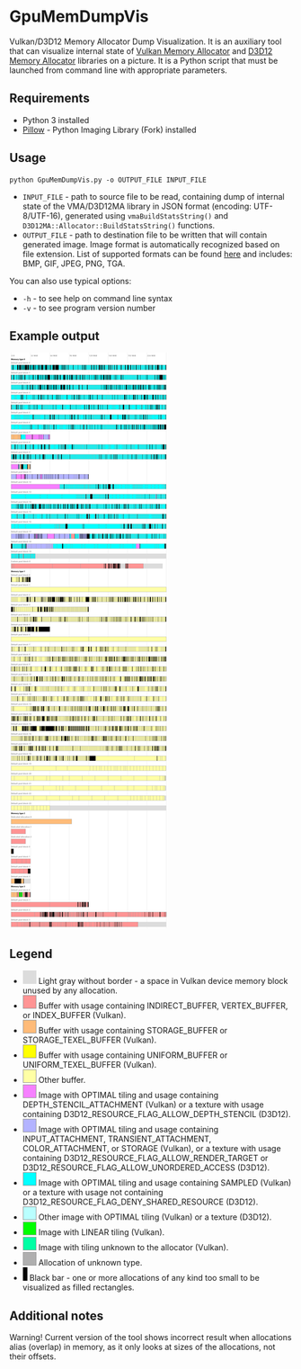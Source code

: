 # GpuMemDumpVis

Vulkan/D3D12 Memory Allocator Dump Visualization. 
It is an auxiliary tool that can visualize internal state of [Vulkan Memory Allocator](https://github.com/GPUOpen-LibrariesAndSDKs/VulkanMemoryAllocator) and
[D3D12 Memory Allocator](https://github.com/GPUOpen-LibrariesAndSDKs/D3D12MemoryAllocator) libraries on a picture.
It is a Python script that must be launched from command line with appropriate parameters.

## Requirements

- Python 3 installed
- [Pillow](http://python-pillow.org/) - Python Imaging Library (Fork) installed

## Usage

```
python GpuMemDumpVis.py -o OUTPUT_FILE INPUT_FILE
```

* `INPUT_FILE` - path to source file to be read, containing dump of internal state of the VMA/D3D12MA library in JSON format (encoding: UTF-8/UTF-16), generated using `vmaBuildStatsString()` and `D3D12MA::Allocator::BuildStatsString()` functions.
* `OUTPUT_FILE` - path to destination file to be written that will contain generated image. Image format is automatically recognized based on file extension. List of supported formats can be found [here](http://pillow.readthedocs.io/en/latest/handbook/image-file-formats.html) and includes: BMP, GIF, JPEG, PNG, TGA.

You can also use typical options:

* `-h` - to see help on command line syntax
* `-v` - to see program version number

## Example output

![Example output](README_files/ExampleOutput.png "Example output")

## Legend

* ![Free space](README_files/Legend_Bkg.png "Free space") Light gray without border - a space in Vulkan device memory block unused by any allocation.
* ![Buffer 1](README_files/Legend_Buffer_1.png "Buffer 1") Buffer with usage containing INDIRECT_BUFFER, VERTEX_BUFFER, or INDEX_BUFFER (Vulkan).
* ![Buffer 2](README_files/Legend_Buffer_2.png "Buffer 2") Buffer with usage containing STORAGE_BUFFER or STORAGE_TEXEL_BUFFER (Vulkan).
* ![Buffer 3](README_files/Legend_Buffer_3.png "Buffer 3") Buffer with usage containing UNIFORM_BUFFER or UNIFORM_TEXEL_BUFFER (Vulkan).
* ![Buffer 4](README_files/Legend_Buffer_4.png "Buffer 4") Other buffer.
* ![Image 1](README_files/Legend_Image_1.png "Image 1") Image with OPTIMAL tiling and usage containing DEPTH_STENCIL_ATTACHMENT (Vulkan) or a texture with usage containing D3D12_RESOURCE_FLAG_ALLOW_DEPTH_STENCIL (D3D12).
* ![Image 2](README_files/Legend_Image_2.png "Image 2") Image with OPTIMAL tiling and usage containing INPUT_ATTACHMENT, TRANSIENT_ATTACHMENT, COLOR_ATTACHMENT, or STORAGE (Vulkan), or a texture with usage containing D3D12_RESOURCE_FLAG_ALLOW_RENDER_TARGET or D3D12_RESOURCE_FLAG_ALLOW_UNORDERED_ACCESS (D3D12).
* ![Image 3](README_files/Legend_Image_3.png "Image 3") Image with OPTIMAL tiling and usage containing SAMPLED (Vulkan) or a texture with usage not containing D3D12_RESOURCE_FLAG_DENY_SHARED_RESOURCE (D3D12).
* ![Image 4](README_files/Legend_Image_4.png "Image 4") Other image with OPTIMAL tiling (Vulkan) or a texture (D3D12).
* ![Image Linear](README_files/Legend_Image_Linear.png "Image Linear") Image with LINEAR tiling (Vulkan).
* ![Image Unknown](README_files/Legend_Image_Unknown.png "Image Unknown") Image with tiling unknown to the allocator (Vulkan).
* ![Unknown](README_files/Legend_Unknown.png "Unknown") Allocation of unknown type.
* ![Details](README_files/Legend_Details.png "Details") Black bar - one or more allocations of any kind too small to be visualized as filled rectangles.

## Additional notes

Warning! Current version of the tool shows incorrect result when allocations alias (overlap) in memory, as it only looks at sizes of the allocations, not their offsets.

